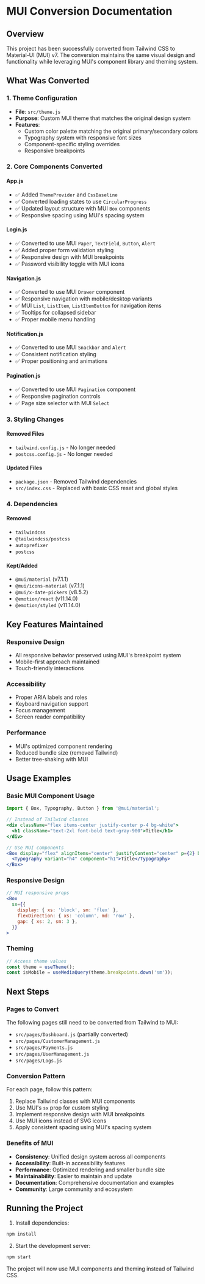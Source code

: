 # MUI Conversion Documentation

## Overview
This project has been successfully converted from Tailwind CSS to Material-UI (MUI) v7. The conversion maintains the same visual design and functionality while leveraging MUI's component library and theming system.

## What Was Converted

### 1. Theme Configuration
- **File**: `src/theme.js`
- **Purpose**: Custom MUI theme that matches the original design system
- **Features**:
  - Custom color palette matching the original primary/secondary colors
  - Typography system with responsive font sizes
  - Component-specific styling overrides
  - Responsive breakpoints

### 2. Core Components Converted

#### App.js
- ✅ Added `ThemeProvider` and `CssBaseline`
- ✅ Converted loading states to use `CircularProgress`
- ✅ Updated layout structure with MUI `Box` components
- ✅ Responsive spacing using MUI's spacing system

#### Login.js
- ✅ Converted to use MUI `Paper`, `TextField`, `Button`, `Alert`
- ✅ Added proper form validation styling
- ✅ Responsive design with MUI breakpoints
- ✅ Password visibility toggle with MUI icons

#### Navigation.js
- ✅ Converted to use MUI `Drawer` component
- ✅ Responsive navigation with mobile/desktop variants
- ✅ MUI `List`, `ListItem`, `ListItemButton` for navigation items
- ✅ Tooltips for collapsed sidebar
- ✅ Proper mobile menu handling

#### Notification.js
- ✅ Converted to use MUI `Snackbar` and `Alert`
- ✅ Consistent notification styling
- ✅ Proper positioning and animations

#### Pagination.js
- ✅ Converted to use MUI `Pagination` component
- ✅ Responsive pagination controls
- ✅ Page size selector with MUI `Select`

### 3. Styling Changes

#### Removed Files
- `tailwind.config.js` - No longer needed
- `postcss.config.js` - No longer needed

#### Updated Files
- `package.json` - Removed Tailwind dependencies
- `src/index.css` - Replaced with basic CSS reset and global styles

### 4. Dependencies

#### Removed
- `tailwindcss`
- `@tailwindcss/postcss`
- `autoprefixer`
- `postcss`

#### Kept/Added
- `@mui/material` (v7.1.1)
- `@mui/icons-material` (v7.1.1)
- `@mui/x-date-pickers` (v8.5.2)
- `@emotion/react` (v11.14.0)
- `@emotion/styled` (v11.14.0)

## Key Features Maintained

### Responsive Design
- All responsive behavior preserved using MUI's breakpoint system
- Mobile-first approach maintained
- Touch-friendly interactions

### Accessibility
- Proper ARIA labels and roles
- Keyboard navigation support
- Focus management
- Screen reader compatibility

### Performance
- MUI's optimized component rendering
- Reduced bundle size (removed Tailwind)
- Better tree-shaking with MUI

## Usage Examples

### Basic MUI Component Usage
```jsx
import { Box, Typography, Button } from '@mui/material';

// Instead of Tailwind classes
<div className="flex items-center justify-center p-4 bg-white">
  <h1 className="text-2xl font-bold text-gray-900">Title</h1>
</div>

// Use MUI components
<Box display="flex" alignItems="center" justifyContent="center" p={2} bgcolor="background.paper">
  <Typography variant="h4" component="h1">Title</Typography>
</Box>
```

### Responsive Design
```jsx
// MUI responsive props
<Box
  sx={{
    display: { xs: 'block', sm: 'flex' },
    flexDirection: { xs: 'column', md: 'row' },
    gap: { xs: 2, sm: 3 },
  }}
>
```

### Theming
```jsx
// Access theme values
const theme = useTheme();
const isMobile = useMediaQuery(theme.breakpoints.down('sm'));
```

## Next Steps

### Pages to Convert
The following pages still need to be converted from Tailwind to MUI:
- `src/pages/Dashboard.js` (partially converted)
- `src/pages/CustomerManagement.js`
- `src/pages/Payments.js`
- `src/pages/UserManagement.js`
- `src/pages/Logs.js`

### Conversion Pattern
For each page, follow this pattern:
1. Replace Tailwind classes with MUI components
2. Use MUI's `sx` prop for custom styling
3. Implement responsive design with MUI breakpoints
4. Use MUI icons instead of SVG icons
5. Apply consistent spacing using MUI's spacing system

### Benefits of MUI
- **Consistency**: Unified design system across all components
- **Accessibility**: Built-in accessibility features
- **Performance**: Optimized rendering and smaller bundle size
- **Maintainability**: Easier to maintain and update
- **Documentation**: Comprehensive documentation and examples
- **Community**: Large community and ecosystem

## Running the Project

1. Install dependencies:
```bash
npm install
```

2. Start the development server:
```bash
npm start
```

The project will now use MUI components and theming instead of Tailwind CSS. 